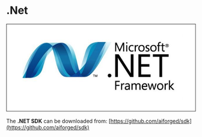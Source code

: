 # .Net

![](../.gitbook/assets/image.png)

The **.NET SDK** can be downloaded from: [https://github.com/aiforged/sdk](https://github.com/aiforged/sdk)
